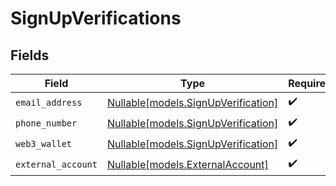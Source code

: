 # SignUpVerifications


## Fields

| Field                                                                  | Type                                                                   | Required                                                               | Description                                                            |
| ---------------------------------------------------------------------- | ---------------------------------------------------------------------- | ---------------------------------------------------------------------- | ---------------------------------------------------------------------- |
| `email_address`                                                        | [Nullable[models.SignUpVerification]](../models/signupverification.md) | :heavy_check_mark:                                                     | N/A                                                                    |
| `phone_number`                                                         | [Nullable[models.SignUpVerification]](../models/signupverification.md) | :heavy_check_mark:                                                     | N/A                                                                    |
| `web3_wallet`                                                          | [Nullable[models.SignUpVerification]](../models/signupverification.md) | :heavy_check_mark:                                                     | N/A                                                                    |
| `external_account`                                                     | [Nullable[models.ExternalAccount]](../models/externalaccount.md)       | :heavy_check_mark:                                                     | N/A                                                                    |